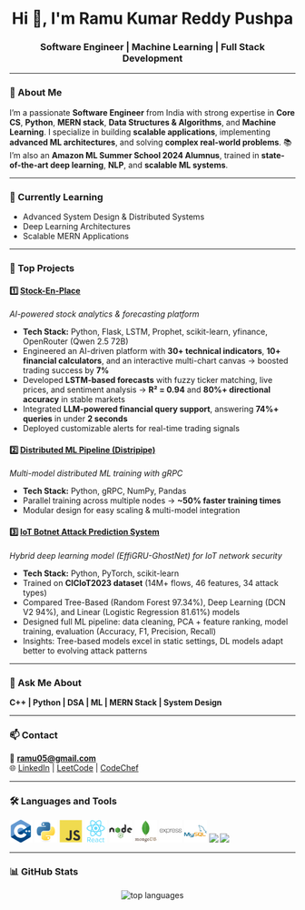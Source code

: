 <h1 align="center">Hi 👋, I'm Ramu Kumar Reddy Pushpa</h1>
<h3 align="center">Software Engineer | Machine Learning | Full Stack Development</h3>

---

### 🚀 About Me
I’m a passionate **Software Engineer** from India with strong expertise in **Core CS**, **Python**, **MERN stack**, **Data Structures & Algorithms**, and **Machine Learning**. I specialize in building **scalable applications**, implementing **advanced ML architectures**, and solving **complex real-world problems**. 📚 I’m also an **Amazon ML Summer School 2024 Alumnus**, trained in **state-of-the-art deep learning**, **NLP**, and **scalable ML systems**.

---

### 🌱 Currently Learning
- Advanced System Design & Distributed Systems  
- Deep Learning Architectures 
- Scalable MERN Applications  

---

### 📌 Top Projects

#### 1️⃣ [Stock-En-Place](https://github.com/vardhan-0512/Stock-En-Place)  
*AI-powered stock analytics & forecasting platform*  
- **Tech Stack:** Python, Flask, LSTM, Prophet, scikit-learn, yfinance, OpenRouter (Qwen 2.5 72B)  
- Engineered an AI-driven platform with **30+ technical indicators**, **10+ financial calculators**, and an interactive multi-chart canvas → boosted trading success by **7%**  
- Developed **LSTM-based forecasts** with fuzzy ticker matching, live prices, and sentiment analysis → **R² = 0.94** and **80%+ directional accuracy** in stable markets  
- Integrated **LLM-powered financial query support**, answering **74%+ queries** in under **2 seconds**  
- Deployed customizable alerts for real-time trading signals  

#### 2️⃣ [Distributed ML Pipeline (Distripipe)](https://github.com/vardhan-0512/Distripipe)  
*Multi-model distributed ML training with gRPC*  
- **Tech Stack:** Python, gRPC, NumPy, Pandas  
- Parallel training across multiple nodes → **~50% faster training times**  
- Modular design for easy scaling & multi-model integration  

#### 3️⃣ [IoT Botnet Attack Prediction System](https://github.com/vardhan-0512/Research-Paper-Implementations)  
*Hybrid deep learning model (EffiGRU-GhostNet) for IoT network security*  
- **Tech Stack:** Python, PyTorch, scikit-learn  
- Trained on **CICIoT2023 dataset** (14M+ flows, 46 features, 34 attack types)  
- Compared Tree-Based (Random Forest 97.34%), Deep Learning (DCN V2 94%), and Linear (Logistic Regression 81.61%) models  
- Designed full ML pipeline: data cleaning, PCA + feature ranking, model training, evaluation (Accuracy, F1, Precision, Recall)  
- Insights: Tree-based models excel in static settings, DL models adapt better to evolving attack patterns  

---

### 💬 Ask Me About
**C++ | Python | DSA | ML | MERN Stack | System Design**

---

### 📫 Contact
📧 **ramu05@gmail.com**  
🌐 [LinkedIn](https://linkedin.com/in/ramu05) | [LeetCode](https://leetcode.com/varhdan_0512) | [CodeChef](https://www.codechef.com/users/varhdan_0512)

---

### 🛠 Languages and Tools
<p align="left">
  <!-- Core Languages -->
  <img src="https://raw.githubusercontent.com/devicons/devicon/master/icons/cplusplus/cplusplus-original.svg" width="40" />
  <img src="https://raw.githubusercontent.com/devicons/devicon/master/icons/python/python-original.svg" width="40" />
  <img src="https://raw.githubusercontent.com/devicons/devicon/master/icons/javascript/javascript-original.svg" width="40" />

  <!-- MERN Stack -->
  <img src="https://raw.githubusercontent.com/devicons/devicon/master/icons/react/react-original-wordmark.svg" width="40" />
  <img src="https://raw.githubusercontent.com/devicons/devicon/master/icons/nodejs/nodejs-original-wordmark.svg" width="40" />
  <img src="https://raw.githubusercontent.com/devicons/devicon/master/icons/mongodb/mongodb-original-wordmark.svg" width="40" />
  <img src="https://raw.githubusercontent.com/devicons/devicon/master/icons/express/express-original-wordmark.svg" width="40" />

  <!-- Databases -->
  <img src="https://raw.githubusercontent.com/devicons/devicon/master/icons/mysql/mysql-original-wordmark.svg" width="40" />

  <!-- Machine Learning & AI -->
  <img src="https://www.vectorlogo.zone/logos/tensorflow/tensorflow-icon.svg" width="40" />
  <img src="https://www.vectorlogo.zone/logos/pytorch/pytorch-icon.svg" width="40" />
</p>

---

### 📊 GitHub Stats
<p align="center">
  <img src="https://github-readme-stats.vercel.app/api/top-langs?username=vardhan-0512&show_icons=true&locale=en&layout=compact" alt="top languages" />
</p>
